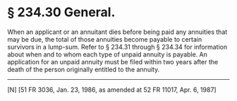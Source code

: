 # § 234.30   General.

When an applicant or an annuitant dies before being paid any annuities that may be due, the total of those annuities become payable to certain survivors in a lump-sum. Refer to § 234.31 through § 234.34 for information about when and to whom each type of unpaid annuity is payable. An application for an unpaid annuity must be filed within two years after the death of the person originally entitled to the annuity.



---

[N] [51 FR 3036, Jan. 23, 1986, as amended at 52 FR 11017, Apr. 6, 1987]




